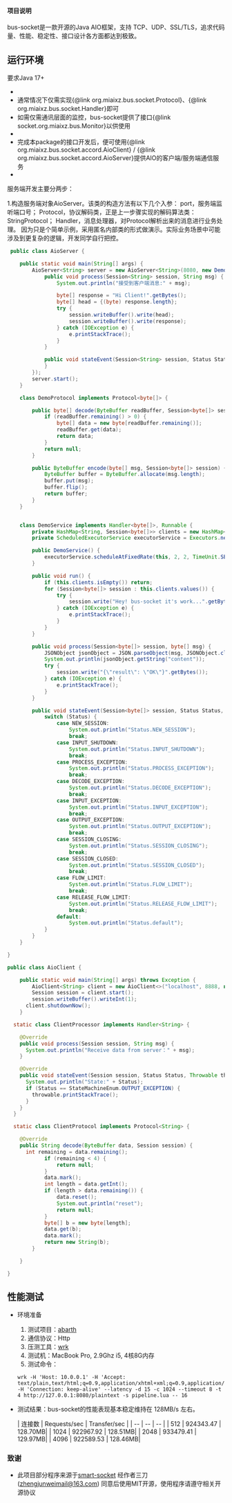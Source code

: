 #### 项目说明

bus-socket是一款开源的Java AIO框架，支持 TCP、UDP、SSL/TLS，追求代码量、性能、稳定性、接口设计各方面都达到极致。

## 运行环境

要求Java 17+

*
* 通常情况下仅需实现{@link org.miaixz.bus.socket.Protocol}、{@link org.miaixz.bus.socket.Handler}即可
* 如需仅需通讯层面的监控，bus-socket提供了接口{@link socket.org.miaixz.bus.Monitor}以供使用
*
* 完成本package的接口开发后，便可使用{@link org.miaixz.bus.socket.accord.AioClient} / {@link
  org.miaixz.bus.socket.accord.AioServer}提供AIO的客户端/服务端通信服务
*

服务端开发主要分两步：

1.构造服务端对象AioServer。该类的构造方法有以下几个入参： port，服务端监听端口号；
Protocol，协议解码类，正是上一步骤实现的解码算法类：StringProtocol；
Handler，消息处理器，对Protocol解析出来的消息进行业务处理。 因为只是个简单示例，采用匿名内部类的形式做演示。实际业务场景中可能涉及到更复杂的逻辑，开发同学自行把控。

```java
 public class AioServer {

    public static void main(String[] args) {
        AioServer<String> server = new AioServer<String>(8080, new DemoProtocol(), new DemoService() {
            public void process(Session<String> session, String msg) {
                System.out.println("接受到客户端消息:" + msg);

                byte[] response = "Hi Client!".getBytes();
                byte[] head = {(byte) response.length};
                try {
                    session.writeBuffer().write(head);
                    session.writeBuffer().write(response);
                } catch (IOException e) {
                    e.printStackTrace();
                }
            }

            public void stateEvent(Session<String> session, Status Status, Throwable throwable) {
            }
        });
        server.start();
    }

    class DemoProtocol implements Protocol<byte[]> {

        public byte[] decode(ByteBuffer readBuffer, Session<byte[]> session) {
            if (readBuffer.remaining() > 0) {
                byte[] data = new byte[readBuffer.remaining()];
                readBuffer.get(data);
                return data;
            }
            return null;
        }

        public ByteBuffer encode(byte[] msg, Session<byte[]> session) {
            ByteBuffer buffer = ByteBuffer.allocate(msg.length);
            buffer.put(msg);
            buffer.flip();
            return buffer;
        }
    }


    class DemoService implements Handler<byte[]>, Runnable {
        private HashMap<String, Session<byte[]>> clients = new HashMap<>();
        private ScheduledExecutorService executorService = Executors.newScheduledThreadPool(12);

        public DemoService() {
            executorService.scheduleAtFixedRate(this, 2, 2, TimeUnit.SECONDS);
        }

        public void run() {
            if (this.clients.isEmpty()) return;
            for (Session<byte[]> session : this.clients.values()) {
                try {
                    session.write("Hey! bus-socket it's work...".getBytes());
                } catch (IOException e) {
                    e.printStackTrace();
                }
            }
        }

        public void process(Session<byte[]> session, byte[] msg) {
            JSONObject jsonObject = JSON.parseObject(msg, JSONObject.class);
            System.out.println(jsonObject.getString("content"));
            try {
                session.write("{\"result\": \"OK\"}".getBytes());
            } catch (IOException e) {
                e.printStackTrace();
            }
        }

        public void stateEvent(Session<byte[]> session, Status Status, Throwable throwable) {
            switch (Status) {
                case NEW_SESSION:
                    System.out.println("Status.NEW_SESSION");
                    break;
                case INPUT_SHUTDOWN:
                    System.out.println("Status.INPUT_SHUTDOWN");
                    break;
                case PROCESS_EXCEPTION:
                    System.out.println("Status.PROCESS_EXCEPTION");
                    break;
                case DECODE_EXCEPTION:
                    System.out.println("Status.DECODE_EXCEPTION");
                    break;
                case INPUT_EXCEPTION:
                    System.out.println("Status.INPUT_EXCEPTION");
                    break;
                case OUTPUT_EXCEPTION:
                    System.out.println("Status.OUTPUT_EXCEPTION");
                    break;
                case SESSION_CLOSING:
                    System.out.println("Status.SESSION_CLOSING");
                    break;
                case SESSION_CLOSED:
                    System.out.println("Status.SESSION_CLOSED");
                    break;
                case FLOW_LIMIT:
                    System.out.println("Status.FLOW_LIMIT");
                    break;
                case RELEASE_FLOW_LIMIT:
                    System.out.println("Status.RELEASE_FLOW_LIMIT");
                    break;
                default:
                    System.out.println("Status.default");
            }
        }
    }

}
 ```

```java
public class AioClient {

    public static void main(String[] args) throws Exception {
        AioClient<String> client = new AioClient<>("localhost", 8888, new ClientProtocol(), new ClientProcessor());
        Session session = client.start();
        session.writeBuffer().writeInt(1);
      client.shutdownNow();
    }

  static class ClientProcessor implements Handler<String> {

    @Override
    public void process(Session session, String msg) {
      System.out.println("Receive data from server：" + msg);
    }

    @Override
    public void stateEvent(Session session, Status Status, Throwable throwable) {
      System.out.println("State:" + Status);
      if (Status == StateMachineEnum.OUTPUT_EXCEPTION) {
        throwable.printStackTrace();
      }
    }
  }

  static class ClientProtocol implements Protocol<String> {

    @Override
    public String decode(ByteBuffer data, Session session) {
      int remaining = data.remaining();
            if (remaining < 4) {
                return null;
            }
            data.mark();
            int length = data.getInt();
            if (length > data.remaining()) {
                data.reset();
                System.out.println("reset");
                return null;
            }
            byte[] b = new byte[length];
            data.get(b);
            data.mark();
            return new String(b);
        }

    }

}
```

## 性能测试

- 环境准备
    1. 测试项目：[abarth](https://github.com/839128/abarth)
    2. 通信协议：Http
    3. 压测工具：[wrk](https://github.com/wg/wrk)
    4. 测试机：MacBook Pro, 2.9Ghz i5, 4核8G内存
    5. 测试命令：
    ```
    wrk -H 'Host: 10.0.0.1' -H 'Accept: text/plain,text/html;q=0.9,application/xhtml+xml;q=0.9,application/xml;q=0.8,*/*;q=0.7' -H 'Connection: keep-alive' --latency -d 15 -c 1024 --timeout 8 -t 4 http://127.0.0.1:8080/plaintext -s pipeline.lua -- 16
    ```
- 测试结果：bus-socket的性能表现基本稳定维持在 128MB/s 左右。

  | 连接数 | Requests/sec | Transfer/sec | | -- | -- | -- | | 512 | 924343.47 | 128.70MB| | 1024 | 922967.92 |
  128.51MB| |
  2048 | 933479.41 | 129.97MB| | 4096 | 922589.53 | 128.46MB|

### 致谢

- 此项目部分程序来源于[smart-socket](https://gitee.com/smartboot/smart-socket) 经作者三刀(zhengjunweimail@163.com)
  同意后使用MIT开源，使用程序请遵守相关开源协议
